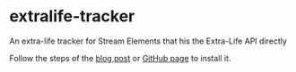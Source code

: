 # extralife-tracker
An extra-life tracker for Stream Elements that his the Extra-Life API directly

Follow the steps of the [blog post](https://blog.streamelements.com/how-can-you-become-a-code-guru-87071f223e1b) or [GitHub page](https://github.com/StreamElements/widgets) to install it.